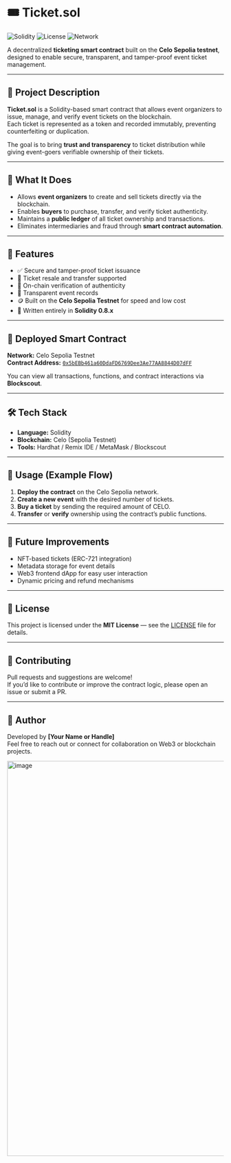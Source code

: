 # 🎟️ Ticket.sol  

![Solidity](https://img.shields.io/badge/Solidity-0.8.x-blue?logo=solidity)
![License](https://img.shields.io/badge/License-MIT-green.svg)
![Network](https://img.shields.io/badge/Network-Celo%20(Sepolia%20Testnet)-yellow.svg)

A decentralized **ticketing smart contract** built on the **Celo Sepolia testnet**, designed to enable secure, transparent, and tamper-proof event ticket management.

---

## 🧩 Project Description

**Ticket.sol** is a Solidity-based smart contract that allows event organizers to issue, manage, and verify event tickets on the blockchain.  
Each ticket is represented as a token and recorded immutably, preventing counterfeiting or duplication.  

The goal is to bring **trust and transparency** to ticket distribution while giving event-goers verifiable ownership of their tickets.

---

## 🚀 What It Does

- Allows **event organizers** to create and sell tickets directly via the blockchain.  
- Enables **buyers** to purchase, transfer, and verify ticket authenticity.  
- Maintains a **public ledger** of all ticket ownership and transactions.  
- Eliminates intermediaries and fraud through **smart contract automation**.

---

## 🌟 Features

- ✅ Secure and tamper-proof ticket issuance  
- 🔁 Ticket resale and transfer supported  
- 💎 On-chain verification of authenticity  
- 🧾 Transparent event records  
- 🪙 Built on the **Celo Sepolia Testnet** for speed and low cost  
- 🧠 Written entirely in **Solidity 0.8.x**

---

## 🔗 Deployed Smart Contract

**Network:** Celo Sepolia Testnet  
**Contract Address:** [`0x5bEBb461a60DdaFD6769Dee3Ae77AA8844D07dFF`](https://celo-sepolia.blockscout.com/address/0x5bEBb461a60DdaFD6769Dee3Ae77AA8844D07dFF)

You can view all transactions, functions, and contract interactions via **Blockscout**.

---

## 🛠️ Tech Stack

- **Language:** Solidity  
- **Blockchain:** Celo (Sepolia Testnet)  
- **Tools:** Hardhat / Remix IDE / MetaMask / Blockscout  

---

## 🧪 Usage (Example Flow)

1. **Deploy the contract** on the Celo Sepolia network.  
2. **Create a new event** with the desired number of tickets.  
3. **Buy a ticket** by sending the required amount of CELO.  
4. **Transfer** or **verify** ownership using the contract’s public functions.

---

## 🧭 Future Improvements

- NFT-based tickets (ERC-721 integration)  
- Metadata storage for event details  
- Web3 frontend dApp for easy user interaction  
- Dynamic pricing and refund mechanisms  

---

## 📜 License

This project is licensed under the **MIT License** — see the [LICENSE](LICENSE) file for details.

---

## 🤝 Contributing

Pull requests and suggestions are welcome!  
If you’d like to contribute or improve the contract logic, please open an issue or submit a PR.

---

## 💬 Author

Developed by **[Your Name or Handle]**  
Feel free to reach out or connect for collaboration on Web3 or blockchain projects.



<img width="1903" height="917" alt="image" src="https://github.com/user-attachments/assets/e1bb5910-f4a2-4631-85c8-badbbbba0251" />

